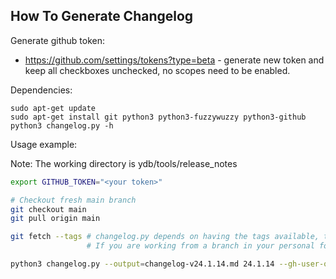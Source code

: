 ## How To Generate Changelog

Generate github token:
* https://github.com/settings/tokens?type=beta - generate new token and keep all checkboxes unchecked, no scopes need to be enabled.

Dependencies:
```
sudo apt-get update
sudo apt-get install git python3 python3-fuzzywuzzy python3-github
python3 changelog.py -h
```

Usage example:

Note: The working directory is ydb/tools/release_notes

```bash
export GITHUB_TOKEN="<your token>"

# Checkout fresh main branch
git checkout main
git pull origin main

git fetch --tags # changelog.py depends on having the tags available, this will fetch them.
                 # If you are working from a branch in your personal fork, then you may need `git fetch --all`

python3 changelog.py --output=changelog-v24.1.14.md 24.1.14 --gh-user-or-token="$GITHUB_TOKEN" --from 23.4.11
```
